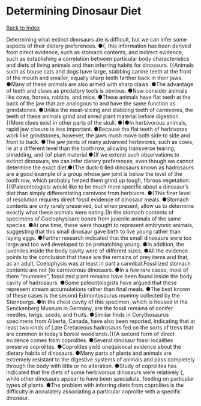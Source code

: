 # Determining Dinosaur Diet
[Back to Index](https://github.com/windows10010/tpoExtractor/blog/master/README.md)

Determining what extinct dinosaurs ate is difficult, but we can infer some aspects of their dietary preferences. ●{, this information has been derived from direct evidence, such as stomach contents, and indirect evidence, such as establishing a correlation between particular body characteristics and diets of living animals and then inferring habits for dinosaurs. {{Animals such as house cats and dogs have large, stabbing canine teeth at the front of the mouth and smaller, equally sharp teeth farther back in their jaws. ●Many of these animals are also armed with sharp claws. ●The advantage of teeth and claws as predatory tools is obvious. ●Now consider animals like cows, horses, rabbits, and mice. ●These animals have flat teeth at the back of the jaw that are analogous to and have the same function as grindstones. ●Unlike the meat-slicing and stabbing teeth of carnivores, the teeth of these animals grind and shred plant material before digestion.{{More clues exist in other parts of the skull. ●{●In herbivorous animals, rapid jaw closure is less important. ●Because the flat teeth of herbivores work like grindstones, however, the jaws mush move both side to side and front to back. ●The jaw joints of many advanced herbivores, such as cows, lie at a different level than the tooth row, allowing transverse tearing, shredding, and {of plant material.●{If we extend such observations to extinct dinosaurs, we can infer dietary preferences, even though we cannot determine the exact diet.●{The duck-billed dinosaurs known as hadrosaurs are a good example of a group whose jaw joint is below the level of the tooth row, which probably helped them grind up tough, fibrous vegetation.{{{Paleontologists would like to be much more specific about a dinosaur’s diet than simply differentiating carnivore from herbivore. ●{This finer level of resolution requires direct fossil evidence of dinosaur meals. ●Stomach contents are only rarely preserved, but when present, allow us to determine exactly what these animals were eating.{In the stomach contents of specimens of Coelophysisare bones from juvenile animals of the same species. ●At one time, these were thought to represent embryonic animals, suggesting that this small dinosaur gave birth to live young rather than laying eggs. ●Further research indicated that the small dinosaurs were too large and too well developed to be prehatching young. ●In addition, the juveniles inside the body cavity were of different sizes. ●All the evidence points to the conclusion that these are the remains of prey items and that, as an adult, Coelophysis was at least in part a cannibal.Fossilized stomach contents are not {to carnivorous dinosaurs. ●In a few rare cases, most of them “mummies”, fossilized plant remains have been found inside the body cavity of hadrosaurs. ●Some paleontologists have argued that these represent stream accumulations rather than final meals. ●The best known of these cases is the second Edmontosaurus mummy collected by the Sternbergs. ●In the chest cavity of this specimen, which is housed in the Senckenberg Museum in Germany, are the fossil remains of conifer needles, twigs, seeds, and fruits. ●Similar finds in Corythosaurus specimens from Alberta, Canada, have also been reported, indicating that at least two kinds of Late Cretaceous hadrosaurs fed on the sorts of tress that are common in today’s boreal woodlands.{{{A second form of direct evidence comes from coprolites. ●Several dinosaur fossil localities preserve coprolites. ●Coprolites yield unequivocal evidence about the dietary habits of dinosaurs. ●Many parts of plants and animals are extremely resistant to the digestive systems of animals and pass completely through the body with little or no alteration. ●Study of coprolites has indicated that the diets of some herbivorous dinosaurs were relatively {, while other dinosaurs appear to have been specialists, feeding on particular types of plants. ●The problem with inferring diets from coprolites is the difficulty in accurately associating a particular coprolite with a specific dinosaur.